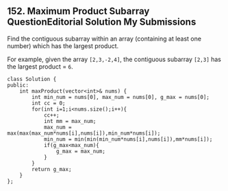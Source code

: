 ## 152. Maximum Product Subarray  QuestionEditorial Solution  My Submissions

Find the contiguous subarray within an array (containing at least one number) which has the largest product.

For example, given the array `[2,3,-2,4]`,
the contiguous subarray `[2,3]` has the largest product = `6`.

```
class Solution {
public:
    int maxProduct(vector<int>& nums) {
        int min_num = nums[0], max_num = nums[0], g_max = nums[0];
        int cc = 0;
        for(int i=1;i<nums.size();i++){
            cc++;
            int mm = max_num;
            max_num = max(max(max_num*nums[i],nums[i]),min_num*nums[i]);
            min_num = min(min(min_num*nums[i],nums[i]),mm*nums[i]);
            if(g_max<max_num){
                g_max = max_num;
            }
        }
        return g_max;
    }
};
```